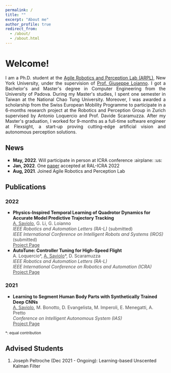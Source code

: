 ```yaml
---
permalink: /
title: ""
excerpt: "About me"
author_profile: true
redirect_from: 
  - /about/
  - /about.html
---
```


<head>
<style>
p.aboutme {
  text-align: justify;
}
div.title {
  text-align: left;
  font-weight: bold;
}
div.description {
  text-align: left;
  opacity: 0.8;
}
</style>
</head>

# Welcome!

<p class="aboutme">I am a Ph.D. student at the <a href="https://wp.nyu.edu/arpl/">Agile Robotics and Perception Lab (ARPL)</a>, New York University, under the supervision of <a href="https://engineering.nyu.edu/faculty/giuseppe-loianno">Prof. Giuseppe Loianno</a>. I got a Bachelor's and Master's degree in Computer Engineering from the University of Padova. During my Master's studies, I spent one semester in Taiwan at the National Chao Tung University. Moreover, I was awarded a scholarship from the Swiss European Mobility Programme to participate in a 6-months research project at the Robotics and Perception Group in Zurich supervised by Antonio Loquercio and Prof. Davide Scaramuzza. After my Master's graduation, I worked for 9-months as a full-time software engineer at Flexsight, a start-up proving cutting-edge artificial vision and autonomous perception solutions.</p>

## News

<p class="aboutme">
<ul style="list-style-type:square">
  <li><b>May, 2022</b>. Will participate in person at ICRA conference :airplane: :us:</li>
  <li><b>Jan, 2022</b>. One <a href="https://alessandrosaviolo.github.io/Autotune/">paper</a> accepted at RAL-ICRA 2022</li>
  <li><b>Aug, 2021</b>. Joined Agile Robotics and Perception Lab</li>
</ul>
</p>

## Publications

### 2022

<ul style="list-style-type:square">
  
<li>
<div class="title">Physics-Inspired Temporal Learning of Quadrotor Dynamics for Accurate Model Predictive Trajectory Tracking</div>
<div class="description"><u>A. Saviolo</u>, G. Li, G. Loianno</div>
<div class="description"><i>IEEE Robotics and Automation Letters (RA-L)</i> (submitted)</div>
<div class="description"><i>IEEE International Conference on Intelligent Robots and Systems (IROS)</i> (submitted)</div>
<div class="description"><a href="https://alessandrosaviolo.github.io/PI-TCN/">Project Page</a></div>
</li>

<li>
<div class="title">AutoTune: Controller Tuning for High-Speed Flight</div>
<div class="description">A. Loquercio*, <u>A. Saviolo</u>*, D. Scaramuzza</div>
<div class="description"><i>IEEE Robotics and Automation Letters (RA-L)</i></div>
<div class="description"><i>IEEE International Conference on Robotics and Automation (ICRA)</i></div>
<div class="description"><a href="https://alessandrosaviolo.github.io/Autotune/">Project Page</a></div>
</li>
  
</ul>

### 2021

<ul style="list-style-type:square">

<li>
<div class="title">Learning to Segment Human Body Parts with Synthetically Trained Deep CNNs</div>
<div class="description"><u>A. Saviolo</u>, M. Bonotto, D. Evangelista, M. Imperoli, E. Menegatti, A. Pretto</div>
<div class="description"><i>Conference on Intelligent Autonomous System (IAS)</i></div>
<div class="description"><a href="https://alessandrosaviolo.github.io/HumanBodySegmentation/">Project Page</a></div>
</li>

</ul>

<p><small>*: equal contribution</small></p>

## Advised Students

<p class="aboutme">
<ul style="list-style-type:triangle">
  <li>Joseph Peltroche (Dec 2021 - Ongoing): Learning-based Unscented Kalman Filter</li>
</ul>
</p>
